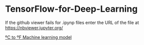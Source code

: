 # TensorFlow-for-Deep-Learning


If the github viewer fails for .ipynp files enter the URL of the file at https://nbviewer.jupyter.org/


[ºC to ºF Machine learning model](https://nbviewer.jupyter.org/github/Jackesgamero/TensorFlow-for-Deep-Learning/blob/master/%C2%BAC%20to%20%C2%BAF%20Machine%20learning%20model/Modelo_Celsius_a_Farenheit_.ipynb)
